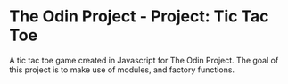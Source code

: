 # The Odin Project - Project: Tic Tac Toe

A tic tac toe game created in Javascript for The Odin Project. The goal of this project is to make use of modules, and factory functions. 